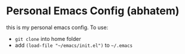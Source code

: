# Personal Emacs Config (abhatem)
this is my personal emacs config. To use:
- `git clone` into home folder
- add `(load-file "~/emacs/init.el")` to `~/.emacs`
